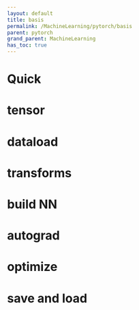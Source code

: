 ```yaml
---
layout: default
title: basis
permalink: /MachineLearning/pytorch/basis
parent: pytorch
grand_parent: MachineLearning
has_toc: true
---
```


# Quick




# tensor



# dataload




# transforms



# build NN


# autograd



# optimize


# save and load